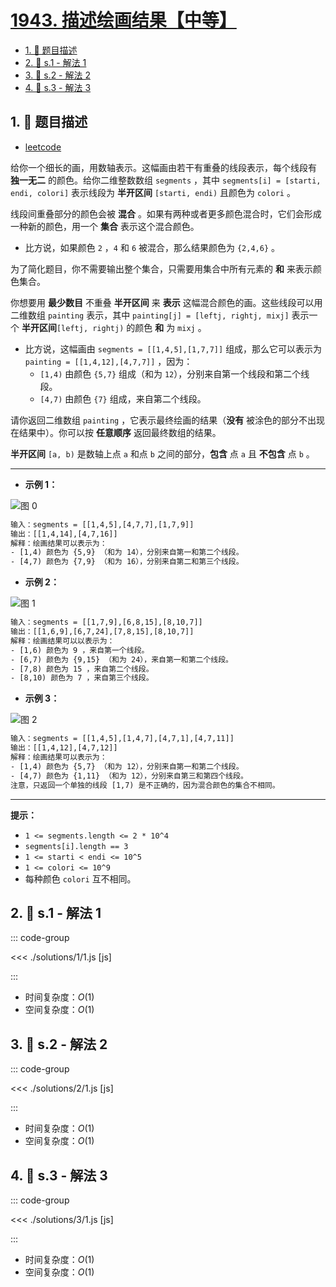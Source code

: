 # [1943. 描述绘画结果【中等】](https://github.com/tnotesjs/TNotes.leetcode/tree/main/notes/1943.%20%E6%8F%8F%E8%BF%B0%E7%BB%98%E7%94%BB%E7%BB%93%E6%9E%9C%E3%80%90%E4%B8%AD%E7%AD%89%E3%80%91)

<!-- region:toc -->

- [1. 📝 题目描述](#1--题目描述)
- [2. 🎯 s.1 - 解法 1](#2--s1---解法-1)
- [3. 🎯 s.2 - 解法 2](#3--s2---解法-2)
- [4. 🎯 s.3 - 解法 3](#4--s3---解法-3)

<!-- endregion:toc -->

## 1. 📝 题目描述

- [leetcode](https://leetcode.cn/problems/describe-the-painting/)

给你一个细长的画，用数轴表示。这幅画由若干有重叠的线段表示，每个线段有 **独一无二** 的颜色。给你二维整数数组 `segments` ，其中 `segments[i] = [starti, endi, colori]` 表示线段为 **半开区间** `[starti, endi)` 且颜色为 `colori` 。

线段间重叠部分的颜色会被 **混合** 。如果有两种或者更多颜色混合时，它们会形成一种新的颜色，用一个 **集合** 表示这个混合颜色。

- 比方说，如果颜色 `2` ，`4` 和 `6` 被混合，那么结果颜色为 `{2,4,6}` 。

为了简化题目，你不需要输出整个集合，只需要用集合中所有元素的 **和** 来表示颜色集合。

你想要用 **最少数目** 不重叠 **半开区间** 来 **表示** 这幅混合颜色的画。这些线段可以用二维数组 `painting` 表示，其中 `painting[j] = [leftj, rightj, mixj]` 表示一个 **半开区间**`[leftj, rightj)` 的颜色 **和** 为 `mixj` 。

- 比方说，这幅画由 `segments = [[1,4,5],[1,7,7]]` 组成，那么它可以表示为 `painting = [[1,4,12],[4,7,7]]` ，因为：
  - `[1,4)` 由颜色 `{5,7}` 组成（和为 `12`），分别来自第一个线段和第二个线段。
  - `[4,7)` 由颜色 `{7}` 组成，来自第二个线段。

请你返回二维数组 `painting` ，它表示最终绘画的结果（**没有** 被涂色的部分不出现在结果中）。你可以按 **任意顺序** 返回最终数组的结果。

**半开区间** `[a, b)` 是数轴上点 `a` 和点 `b` 之间的部分，**包含** 点 `a` 且 **不包含** 点 `b` 。

---

- **示例 1：**

![图 0](https://cdn.jsdelivr.net/gh/tnotesjs/imgs@main/2025-09-26-21-21-59.png)

```txt
输入：segments = [[1,4,5],[4,7,7],[1,7,9]]
输出：[[1,4,14],[4,7,16]]
解释：绘画结果可以表示为：
- [1,4) 颜色为 {5,9} （和为 14），分别来自第一和第二个线段。
- [4,7) 颜色为 {7,9} （和为 16），分别来自第二和第三个线段。
```

- **示例 2：**

![图 1](https://cdn.jsdelivr.net/gh/tnotesjs/imgs@main/2025-09-26-21-22-06.png)

```txt
输入：segments = [[1,7,9],[6,8,15],[8,10,7]]
输出：[[1,6,9],[6,7,24],[7,8,15],[8,10,7]]
解释：绘画结果可以以表示为：
- [1,6) 颜色为 9 ，来自第一个线段。
- [6,7) 颜色为 {9,15} （和为 24），来自第一和第二个线段。
- [7,8) 颜色为 15 ，来自第二个线段。
- [8,10) 颜色为 7 ，来自第三个线段。
```

- **示例 3：**

![图 2](https://cdn.jsdelivr.net/gh/tnotesjs/imgs@main/2025-09-26-21-22-13.png)

```txt
输入：segments = [[1,4,5],[1,4,7],[4,7,1],[4,7,11]]
输出：[[1,4,12],[4,7,12]]
解释：绘画结果可以表示为：
- [1,4) 颜色为 {5,7} （和为 12），分别来自第一和第二个线段。
- [4,7) 颜色为 {1,11} （和为 12），分别来自第三和第四个线段。
注意，只返回一个单独的线段 [1,7) 是不正确的，因为混合颜色的集合不相同。
```

---

**提示：**

- `1 <= segments.length <= 2 * 10^4`
- `segments[i].length == 3`
- `1 <= starti < endi <= 10^5`
- `1 <= colori <= 10^9`
- 每种颜色 `colori` 互不相同。

## 2. 🎯 s.1 - 解法 1

::: code-group

<<< ./solutions/1/1.js [js]

:::

- 时间复杂度：$O(1)$
- 空间复杂度：$O(1)$

## 3. 🎯 s.2 - 解法 2

::: code-group

<<< ./solutions/2/1.js [js]

:::

- 时间复杂度：$O(1)$
- 空间复杂度：$O(1)$

## 4. 🎯 s.3 - 解法 3

::: code-group

<<< ./solutions/3/1.js [js]

:::

- 时间复杂度：$O(1)$
- 空间复杂度：$O(1)$
